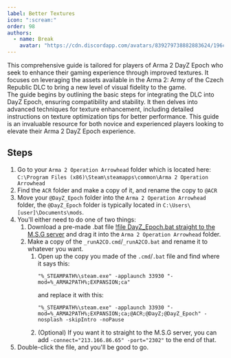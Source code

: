```yaml
---
label: Better Textures
icon: ":scream:"
order: 98
authors:
  - name: Break
    avatar: "https://cdn.discordapp.com/avatars/839279738882883624/196ce6eac04b46f137da549f0c16b6a4"
---
```

This comprehensive guide is tailored for players of Arma 2 DayZ Epoch who seek to enhance their gaming experience through improved textures. It focuses on leveraging the assets available in the Arma 2: Army of the Czech Republic DLC to bring a new level of visual fidelity to the game.   
The guide begins by outlining the basic steps for integrating the DLC into DayZ Epoch, ensuring compatibility and stability. It then delves into advanced techniques for texture enhancement, including detailed instructions on texture optimization tips for better performance. This guide is an invaluable resource for both novice and experienced players looking to elevate their Arma 2 DayZ Epoch experience.

## Steps
1. Go to your `Arma 2 Operation Arrowhead` folder which is located here:
    `C:\Program Files (x86)\Steam\steamapps\common\Arma 2 Operation Arrowhead`
2. Find the `ACR` folder and make a copy of it, and rename the copy to `@ACR`
3. Move your `@DayZ_Epoch` folder into the `Arma 2 Operation Arrowhead` folder, the `@DayZ_Epoch` folder is typically located in `C:\Users\[user]\Documents\mods`.
4. You'll either need to do one of two things:
   1. Download a pre-made .bat file [!file DayZ_Epoch.bat straight to the M.S.G server](/static/DayZ_Epoch.bat) and drag it into the `Arma 2 Operation Arrowhead` folder.
   2. Make a copy of the `_runA2CO.cmd`/`_runA2CO.bat` and rename it to whatever you want.
      1. Open up the copy you made of the `.cmd`/`.bat` file and find where it says this:
          ```
          "%_STEAMPATH%\steam.exe" -applaunch 33930 "-mod=%_ARMA2PATH%;EXPANSION;ca"
          ```
          and replace it with this:
          ```
          "%_STEAMPATH%\steam.exe" -applaunch 33930 "-mod=%_ARMA2PATH%;EXPANSION;ca;@ACR;@DayZ;@DayZ_Epoch" -nosplash -skipIntro -noPause
          ```
      2. (Optional) If you want it to straight to the M.S.G server, you can add `-connect="213.166.86.65" -port="2302"` to the end of that.
5. Double-click the file, and you'll be good to go.